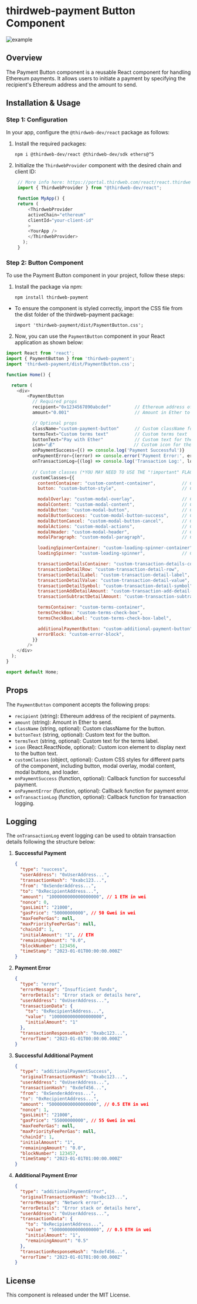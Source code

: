 # thirdweb-payment Button Component
![example](https://github.com/BankkRoll/thirdweb-payment/assets/106103625/532d6f80-4b49-47bf-aa1e-58b27634ce5c)

## Overview

The Payment Button component is a reusable React component for handling Ethereum payments. It allows users to initiate a payment by specifying the recipient's Ethereum address and the amount to send.

## Installation & Usage

### Step 1: Configuration

In your app, configure the `@thirdweb-dev/react` package as follows:

1. Install the required packages:

   ```
   npm i @thirdweb-dev/react @thirdweb-dev/sdk ethers@^5
   ```

2. Initialize the `ThirdwebProvider` component with the desired chain and client ID:

   ```javascript
    // More info here: https://portal.thirdweb.com/react/react.thirdwebprovider
    import { ThirdwebProvider } from "@thirdweb-dev/react";

    function MyApp() {
    return (
        <ThirdwebProvider
        activeChain="ethereum"
        clientId="your-client-id"
        >
        <YourApp />
        </ThirdwebProvider>
      );
    }
   ```

### Step 2: Button Component

To use the Payment Button component in your project, follow these steps:

1. Install the package via npm:

   ```
   npm install thirdweb-payment
   ```

- To ensure the component is styled correctly, import the CSS file from the dist folder of the thirdweb-payment package:

   ```
   import 'thirdweb-payment/dist/PaymentButton.css';
   ```

2. Now, you can use the `PaymentButton` component in your React application as shown below:

```javascript
import React from 'react';
import { PaymentButton } from 'thirdweb-payment';
import 'thirdweb-payment/dist/PaymentButton.css';

function Home() {

  return (
    <div>
        <PaymentButton
          // Required props
          recipient="0x1234567890abcdef"         // Ethereum address of the recipient
          amount="0.001"                         // Amount in Ether to send

          // Optional props
          className="custom-payment-button"      // Custom className for the button
          termsText="Custom terms text"          // Custom terms text
          buttonText="Pay with Ether"            // Custom text for the button
          icon="💰"                              // Custom icon for the button
          onPaymentSuccess={() => console.log('Payment Successful')}   // Custom success action
          onPaymentError={(error) => console.error('Payment Error:', error)} // Custom error action
          onTransactionLog={(log) => console.log('Transaction Log:', log)}  // Custom Transaction Logging
          
          // Custom classes (*YOU MAY NEED TO USE THE "!important" FLAG IN YOUR CSS TO OVERRIDE DEFAULT STYLES*)
          customClasses={{
            contentContainer: "custom-content-container",          // Custom className for the container
            button: "custom-button-style",                         // Custom className for the connect/buy button

            modalOverlay: "custom-modal-overlay",                  // Custom className for the modal overlay
            modalContent: "custom-modal-content",                  // Custom className for the modal content 
            modalButton: "custom-modal-button",                    // Custom className for the base modal buttons
            modalButtonSuccess: "custom-modal-button-success",     // Custom className for the modal button success 
            modalButtonCancel: "custom-modal-button-cancel",       // Custom className for the modal button cancel
            modalActions: "custom-modal-actions",                  // Custom className for the modal actions container
            modalHeader: "custom-modal-header",                    // Custom className for the modal
            modalParagraph: "custom-modal-paragraph",              // Custom className for the modal

            loadingSpinnerContainer: "custom-loading-spinner-container",  // Custom className for the loading spinner container
            loadingSpinner: "custom-loading-spinner",              // Custom className for the loading spinner

            transactionDetailsContainer: "custom-transaction-details-container", // Custom className for the transaction details container 
            transactionDetailRow: "custom-transaction-detail-row",              // Custom className for the transaction details row  
            transactionDetailLabel: "custom-transaction-detail-label",          // Custom className for the transaction details label
            transactionDetailValue: "custom-transaction-detail-value",          // Custom className for the transaction details value
            transactionDetailSymbol: "custom-transaction-detail-symbol",        // Custom className for the transaction details symbol
            transactionAddDetailAmount: "custom-transaction-add-detail-amount", // Custom className for the transaction details add amount
            transactionSubtractDetailAmount: "custom-transaction-subtract-detail-amount",    // Custom className for the transaction details subtract amount

            termsContainer: "custom-terms-container",                      // Custom className for the terms container
            termsCheckBox: "custom-terms-check-box",                       // Custom className for the terms checkbox
            termsCheckBoxLabel: "custom-terms-check-box-label",            // Custom className for the terms checkbox label

            additionalPaymentButton: "custom-additional-payment-button",   // Custom className additional payment button
            errorBlock: "custom-error-block",                              // Custom className error block warning container
          }}
        />
    </div>
  );
}

export default Home;
```

## Props

The `PaymentButton` component accepts the following props:

- `recipient` (string): Ethereum address of the recipient of payments.
- `amount` (string): Amount in Ether to send.
- `className` (string, optional): Custom className for the button.
- `buttonText` (string, optional): Custom text for the button.
- `termsText` (string, optional): Custom text for the terms label.
- `icon` (React.ReactNode, optional): Custom icon element to display next to the button text.
- `customClasses` (object, optional): Custom CSS styles for different parts of the component, including button, modal overlay, modal content, modal buttons, and loader.
- `onPaymentSuccess` (function, optional): Callback function for successful payment.
- `onPaymentError` (function, optional): Callback function for payment error.
- `onTransactionLog` (function, optional): Callback function for transaction logging.

## Logging

The `onTransactionLog` event logging can be used to obtain transaction details following the structure below:

1. **Successful Payment**
    ```json
    {
      "type": "success",
      "userAddress": "0xUserAddress...",
      "transactionHash": "0xabc123...",
      "from": "0xSenderAddress...",
      "to": "0xRecipientAddress...",
      "amount": "1000000000000000000", // 1 ETH in wei
      "nonce": 0,
      "gasLimit": "21000",
      "gasPrice": "50000000000", // 50 Gwei in wei
      "maxFeePerGas": null,
      "maxPriorityFeePerGas": null,
      "chainId": 1,
      "initialAmount": "1", // ETH
      "remainingAmount": "0.0",
      "blockNumber": 123456,
      "timeStamp": "2023-01-01T00:00:00.000Z"
    }
    ```

2. **Payment Error**
    ```json
    {
      "type": "error",
      "errorMessage": "Insufficient funds",
      "errorDetails": "Error stack or details here",
      "userAddress": "0xUserAddress...",
      "transactionData": {
        "to": "0xRecipientAddress...",
        "value": "1000000000000000000",
        "initialAmount": "1"
      },
      "transactionResponseHash": "0xabc123...",
      "errorTime": "2023-01-01T00:00:00.000Z"
    }
    ```

3. **Successful Additional Payment**
    ```json
    {
      "type": "additionalPaymentSuccess",
      "originalTransactionHash": "0xabc123...",
      "userAddress": "0xUserAddress...",
      "transactionHash": "0xdef456...",
      "from": "0xSenderAddress...",
      "to": "0xRecipientAddress...",
      "amount": "500000000000000000", // 0.5 ETH in wei
      "nonce": 1,
      "gasLimit": "21000",
      "gasPrice": "55000000000", // 55 Gwei in wei
      "maxFeePerGas": null,
      "maxPriorityFeePerGas": null,
      "chainId": 1,
      "initialAmount": "1",
      "remainingAmount": "0.0",
      "blockNumber": 123457,
      "timeStamp": "2023-01-01T01:00:00.000Z"
    }
    ```

4. **Additional Payment Error**
    ```json
    {
      "type": "additionalPaymentError",
      "originalTransactionHash": "0xabc123...",
      "errorMessage": "Network error",
      "errorDetails": "Error stack or details here",
      "userAddress": "0xUserAddress...",
      "transactionData": {
        "to": "0xRecipientAddress...",
        "value": "500000000000000000", // 0.5 ETH in wei
        "initialAmount": "1",
        "remainingAmount": "0.5"
      },
      "transactionResponseHash": "0xdef456...",
      "errorTime": "2023-01-01T01:00:00.000Z"
    }
    ```



## License

This component is released under the MIT License.
